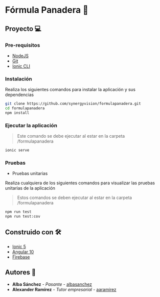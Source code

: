 # Fórmula Panadera 🍞

## Proyecto 💻

### Pre-requisitos

- [NodeJS](https://nodejs.org/en/)
- [Git](https://git-scm.com/)
- [Ionic CLI](https://ionicframework.com/docs/intro/cli)

### Instalación

Realiza los siguientes comandos para instalar la aplicación y sus dependencias

```bash
git clone https://github.com/synergyvision/formulapanadera.git
cd formulapanadera
npm install
```

### Ejecutar la aplicación

> Este comando se debe ejecutar al estar en la carpeta /formulapanadera

```bash
ionic serve
```

### Pruebas

- Pruebas unitarias

Realiza cualquiera de los siguientes comandos para visualizar las pruebas unitarias de la aplicación

> Estos comandos se deben ejecutar al estar en la carpeta /formulapanadera

```bash
npm run test
npm run test:cov
```

## Construido con 🛠️

- [Ionic 5](https://ionicframework.com/)
- [Angular 10](https://angular.io/)
- [Firebase](https://firebase.google.com/)

## Autores 📝

- **Alba Sánchez** - _Pasante_ - [albasanchez](https://github.com/albasanchez)
- **Alexander Ramírez** - _Tutor empresarial_ - [aaramirez](https://github.com/aaramirez)
